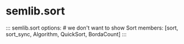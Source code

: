 # semlib.sort

::: semlib.sort
    options:
      # we don't want to show Sort
      members: [sort, sort_sync, Algorithm, QuickSort, BordaCount]
:::
